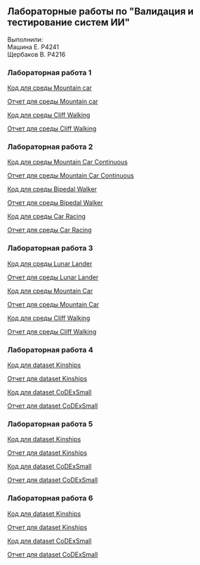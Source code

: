 ## Лабораторные работы по "Валидация и тестирование систем ИИ"

Выполнили: <br>
Машина Е. P4241 <br>
Щербаков В. P4216

### Лабораторная работа 1
[Код для среды Mountain car](./Lab1/mountain-car/RL_%E2%84%961.ipynb)

[Отчет для среды Mountain car](./Lab1/mountain-car/README.md)

[Код для среды Cliff Walking](./Lab1/cliff-walking/RL1_CliffWalking.ipynb)

[Отчет для среды Cliff Walking](./Lab1/cliff-walking/README.md)

### Лабораторная работа 2
[Код для среды Mountain Car Continuous](./Lab2/mountain-car-continuous/RL_%E2%84%962.ipynb)

[Отчет для среды Mountain Car Continuous](./Lab2/mountain-car-continuous/README.md)

[Код для среды Bipedal Walker](./Lab2/bipedal-walker/RL2_BipedalWalker.ipynb)

[Отчет для среды Bipedal Walker](./Lab2/bipedal-walker/README.md)

[Код для среды Car Racing](./Lab2/car-racing/RL2_CarRacing.ipynb)

[Отчет для среды Car Racing](./Lab2/car-racing/README.md)

### Лабораторная работа 3
[Код для среды Lunar Lander](./Lab3/lunar-lander/RL3_LunarLander.ipynb)

[Отчет для среды Lunar Lander](./Lab3/lunar-lander/README.md)

[Код для среды Mountain Car](./Lab3/mountain-car/RL3_MountainCar.ipynb)

[Отчет для среды Mountain Car](./Lab3/mountain-car/README.md)

[Код для среды Cliff Walking](./Lab3/cliff-walking/RL3_CliffWalking.ipynb)

[Отчет для среды Cliff Walking](./Lab3/cliff-walking/README.md)

### Лабораторная работа 4

[Код для dataset Kinships](./Lab4/Kinships/KG_№1.ipynb)

[Отчет для dataset Kinships](./Lab4/Kinships/README.md)

[Код для dataset CoDExSmall](./Lab4/CoDExSmall/KG_№1.ipynb)

[Отчет для dataset CoDExSmall](./Lab4/CoDExSmall/README.md)

### Лабораторная работа 5

[Код для dataset Kinships](./Lab5/Kinships/KG_№2.ipynb)

[Отчет для dataset Kinships](./Lab5/Kinships/README.md)

[Код для dataset CoDExSmall](./Lab5/CoDExSmall/KG_№2.ipynb)

[Отчет для dataset CoDExSmall](./Lab5/CoDExSmall/README.md)

### Лабораторная работа 6

[Код для dataset Kinships](./Lab6/Kinships/KG_№3.ipynb)

[Отчет для dataset Kinships](./Lab6/Kinships/README.md)

[Код для dataset CoDExSmall](./Lab6/CoDExSmall/KG_№3.ipynb)

[Отчет для dataset CoDExSmall](./Lab6/CoDExSmall/README.md)
